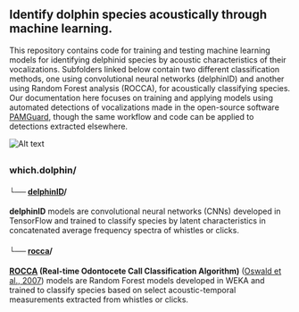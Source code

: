 ## Identify dolphin species acoustically through machine learning.

This repository contains code for training and testing machine learning models for identifying delphinid species by acoustic characteristics of their vocalizations. Subfolders linked below contain two different classification methods, one using convolutional neural networks (delphinID) and another using Random Forest analysis (ROCCA), for acoustically classifying species. Our documentation here focuses on training and applying models using automated detections of vocalizations made in the open-source software [PAMGuard](https://www.pamguard.org/), though the same workflow and code can be applied to detections extracted elsewhere.


![Alt text](images/methods_simple_1.PNG)
##
### which.dolphin/

#### └── [delphinID](https://github.com/tristankleyn/which.dolphin/tree/main/delphinID)/

**delphinID** models are convolutional neural networks (CNNs) developed in TensorFlow and trained to classify species by latent characteristics in concatenated average frequency spectra of whistles or clicks. 

#### └── [rocca](https://github.com/tristankleyn/which.dolphin/tree/main/rocca)/

**[ROCCA](https://www.pamguard.org/rocca/rocca.html) (Real-time Odontocete Call Classification Algorithm)** ([Oswald et al., 2007](https://pubs.aip.org/asa/jasa/article/122/1/587/813007)) models are Random Forest models developed in WEKA and trained to classify species based on select acoustic-temporal measurements extracted from whistles or clicks.




